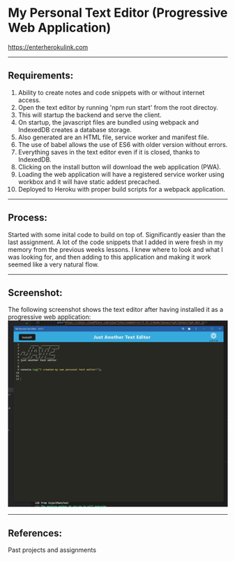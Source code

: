 # My Personal Text Editor (Progressive Web Application)

https://enterherokulink.com

---
## Requirements:
1. Ability to create notes and code snippets with or without internet access.
2. Open the text editor by running 'npm run start' from the root directoy.
3. This will startup the backend and serve the client.
4. On startup, the javascript files are bundled using webpack and IndexedDB creates a database storage.
5. Also generated are an HTML file, service worker and manifest file.
6. The use of babel allows the use of ES6 with older version without errors.
7. Everything saves in the text editor even if it is closed, thanks to IndexedDB.
8. Clicking on the install button will download the web application (PWA).
9. Loading the web application will have a registered service worker using workbox and it will have static addest precached.
10. Deployed to Heroku with proper build scripts for a webpack application.

---
## Process:
Started with some inital code to build on top of. Significantly easier than the last assignment. A lot of the code snippets that I added in were fresh in my memory from the previous weeks lessons. I knew where to look and what I was looking for, and then adding to this application and making it work seemed like a very natural flow.

---
## Screenshot:
The following screenshot shows the text editor after having installed it as a progressive web application:
![Screenshot](jate_screenshot.jpg)

---
## References:
Past projects and assignments
